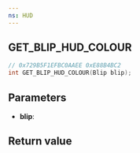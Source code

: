 ```yaml
---
ns: HUD
---
```

## GET_BLIP_HUD_COLOUR

```c
// 0x729B5F1EFBC0AAEE 0xE88B4BC2
int GET_BLIP_HUD_COLOUR(Blip blip);
```


## Parameters
* **blip**: 

## Return value
